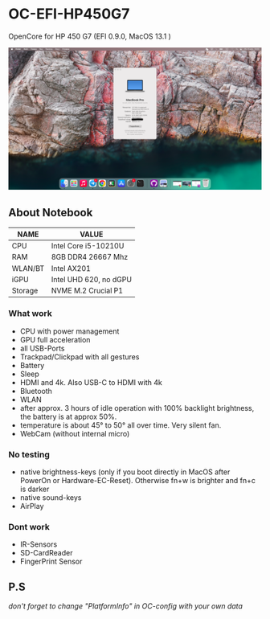 # OC-EFI-HP450G7

OpenCore for HP 450 G7 (EFI 0.9.0, MacOS 13.1 )

![MacOS Ventura 13.1](background.png)

## About Notebook

| NAME |        VALUE           |
|-----|-------------------------|
| CPU | Intel Core i5-10210U    |
| RAM | 8GB DDR4 26667 Mhz      |
| WLAN/BT | Intel AX201         |
| iGPU | Intel UHD 620, no dGPU |
| Storage | NVME M.2 Crucial P1 |




### What work

- CPU with power management
- GPU full acceleration
- all USB-Ports
- Trackpad/Clickpad with all gestures
- Battery
- Sleep
- HDMI and 4k. Also USB-C to HDMI with 4k
- Bluetooth
- WLAN
- after approx. 3 hours of idle operation with 100% backlight brightness, the battery is at approx 50%.
- temperature is about 45° to 50° all over time. Very silent fan.
- WebCam (without internal micro)

### No testing

- native brightness-keys (only if you boot directly in MacOS after PowerOn or Hardware-EC-Reset). Otherwise fn+w is brighter and fn+c is darker
- native sound-keys
- AirPlay

### Dont work

- IR-Sensors
- SD-CardReader
- FingerPrint Sensor

## P.S

_don't forget to change "PlatformInfo" in OC-config with your own data_
